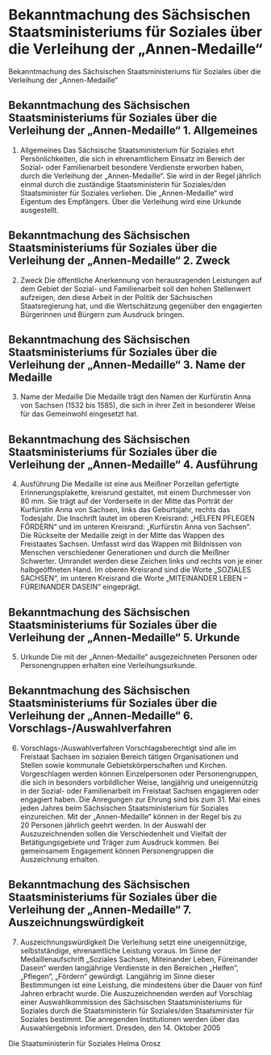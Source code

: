 # Bekanntmachung des Sächsischen Staatsministeriums für Soziales über die Verleihung der „Annen-Medaille“

Bekanntmachung des Sächsischen Staatsministeriums für Soziales über die Verleihung der „Annen-Medaille“

## Bekanntmachung des Sächsischen Staatsministeriums für Soziales über die Verleihung der „Annen-Medaille“ 1. Allgemeines

1. Allgemeines Das Sächsische Staatsministerium für Soziales ehrt Persönlichkeiten, die sich in ehrenamtlichem Einsatz im Bereich der Sozial- oder Familienarbeit besondere Verdienste erworben haben, durch die Verleihung der „Annen-Medaille“. Sie wird in der Regel jährlich einmal durch die zuständige Staatsministerin für Soziales/den Staatsminister für Soziales verliehen. Die „Annen-Medaille“ wird Eigentum des Empfängers. Über die Verleihung wird eine Urkunde ausgestellt. 
## Bekanntmachung des Sächsischen Staatsministeriums für Soziales über die Verleihung der „Annen-Medaille“ 2. Zweck

2. Zweck Die öffentliche Anerkennung von herausragenden Leistungen auf dem Gebiet der Sozial- und Familienarbeit soll den hohen Stellenwert aufzeigen, den diese Arbeit in der Politik der Sächsischen Staatsregierung hat, und die Wertschätzung gegenüber den engagierten Bürgerinnen und Bürgern zum Ausdruck bringen. 
## Bekanntmachung des Sächsischen Staatsministeriums für Soziales über die Verleihung der „Annen-Medaille“ 3. Name der Medaille

3. Name der Medaille Die Medaille trägt den Namen der Kurfürstin Anna von Sachsen (1532 bis 1585), die sich in ihrer Zeit in besonderer Weise für das Gemeinwohl eingesetzt hat. 
## Bekanntmachung des Sächsischen Staatsministeriums für Soziales über die Verleihung der „Annen-Medaille“ 4. Ausführung

4. Ausführung Die Medaille ist eine aus Meißner Porzellan gefertigte Erinnerungsplakette, kreisrund gestaltet, mit einem Durchmesser von 80 mm. Sie trägt auf der Vorderseite in der Mitte das Porträt der Kurfürstin Anna von Sachsen, links das Geburtsjahr, rechts das Todesjahr. Die Inschrift lautet im oberen Kreisrand: „HELFEN PFLEGEN FÖRDERN“ und im unteren Kreisrand: „Kurfürstin Anna von Sachsen“. Die Rückseite der Medaille zeigt in der Mitte das Wappen des Freistaates Sachsen. Umfasst wird das Wappen mit Bildnissen von Menschen verschiedener Generationen und durch die Meißner Schwerter. Umrandet werden diese Zeichen links und rechts von je einer halbgeöffneten Hand. Im oberen Kreisrand sind die Worte „SOZIALES SACHSEN“, im unteren Kreisrand die Worte „MITEINANDER LEBEN – FÜREINANDER DASEIN“ eingeprägt. 
## Bekanntmachung des Sächsischen Staatsministeriums für Soziales über die Verleihung der „Annen-Medaille“ 5. Urkunde

5. Urkunde Die mit der „Annen-Medaille“ ausgezeichneten Personen oder Personengruppen erhalten eine Verleihungsurkunde. 
## Bekanntmachung des Sächsischen Staatsministeriums für Soziales über die Verleihung der „Annen-Medaille“ 6. Vorschlags-/Auswahlverfahren

6. Vorschlags-/Auswahlverfahren Vorschlagsberechtigt sind alle im Freistaat Sachsen im sozialen Bereich tätigen Organisationen und Stellen sowie kommunale Gebietskörperschaften und Kirchen. Vorgeschlagen werden können Einzelpersonen oder Personengruppen, die sich in besonders vorbildlicher Weise, langjährig und uneigennützig in der Sozial- oder Familienarbeit im Freistaat Sachsen engagieren oder engagiert haben. 
           Die Anregungen zur Ehrung sind bis zum 31. Mai eines jeden Jahres beim Sächsischen Staatsministerium für Soziales einzureichen. Mit der „Annen-Medaille“ können in der Regel bis zu 20 Personen jährlich geehrt werden. In der Auswahl der Auszuzeichnenden sollen die Verschiedenheit und Vielfalt der Betätigungsgebiete und Träger zum Ausdruck kommen. Bei gemeinsamem Engagement können Personengruppen die Auszeichnung erhalten. 
## Bekanntmachung des Sächsischen Staatsministeriums für Soziales über die Verleihung der „Annen-Medaille“ 7. Auszeichnungswürdigkeit

7. Auszeichnungswürdigkeit Die Verleihung setzt eine uneigennützige, selbstständige, ehrenamtliche Leistung voraus. Im Sinne der Medaillenaufschrift „Soziales Sachsen, Miteinander Leben, Füreinander Dasein“ werden langjährige Verdienste in den Bereichen „Helfen“, „Pflegen“, „Fördern“ gewürdigt. Langjährig im Sinne dieser Bestimmungen ist eine Leistung, die mindestens über die Dauer von fünf Jahren erbracht wurde. 
           Die Auszuzeichnenden werden auf Vorschlag einer Auswahlkommission des Sächsischen Staatsministeriums für Soziales durch die Staatsministerin für Soziales/den Staatsminister für Soziales bestimmt. Die anregenden Institutionen werden über das Auswahlergebnis informiert. Dresden, den 14. Oktober 2005

Die Staatsministerin für Soziales 
           Helma Orosz

